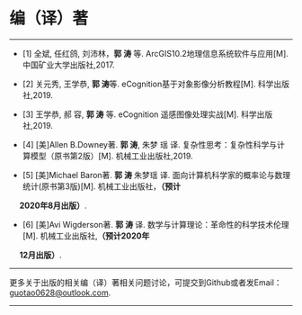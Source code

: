 # 编（译）著
---------------------------------------------

- [1] 全斌, 任红鸽, 刘沛林，**郭 涛** 等. ArcGIS10.2地理信息系统软件与应用[M]. 中国矿业大学出版社,2017.

- [2] 关元秀, 王学恭, **郭 涛**等. eCognition基于对象影像分析教程[M]. 科学出版社,2019.

- [3] 王学恭, 郝 容, **郭 涛** 等. eCognition 遥感图像处理实战[M]. 科学出版社,2019.

- [4] [美]Allen B.Downey著. **郭 涛**, 朱梦 瑶 译. 复杂性思考：复杂性科学与计算模型（原书第2版）[M]. 机械工业出版社,2019.

- [5] [美]Michael Baron著. **郭 涛** 朱梦瑶 译. 面向计算机科学家的概率论与数理统计(原书第3版)[M]. 机械工业出版社，**（预计**

&emsp; **2020年8月出版）**.

- [6]  [美]Avi Wigderson著. **郭 涛** 译. 数学与计算理论：革命性的科学技术伦理[M]. 机械工业出版社,**（预计2020年**

&emsp; **12月出版）**.

---------------------------------------------------

更多关于出版的相关编（译）著相关问题讨论，可提交到Github或者发Email：guotao0628@outlook.com.

-------------------------------------------------------
 

